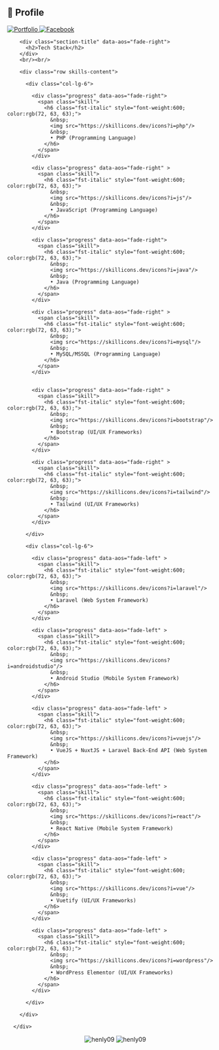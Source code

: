 <h2 align="left">🔗 Profile</h2>

<p align="left">
  <a href="https://henly09.github.io/MyPortfolio/">
    <img src="https://img.shields.io/badge/my_portfolio-000?style=for-the-badge&logo=ko-fi&logoColor=white" alt="Portfolio" />
  </a>
  <a href="https://www.facebook.com/mhax.ter/">
    <img src="https://img.shields.io/badge/facebook-0A66C2?style=for-the-badge&logo=facebook&logoColor=white" alt="Facebook" />
  </a>
</p>

 <div class="container">

        <div class="section-title" data-aos="fade-right">
          <h2>Tech Stack</h2>
        </div>
        <br/><br/>

        <div class="row skills-content">

          <div class="col-lg-6">

            <div class="progress" data-aos="fade-right">
              <span class="skill">
                <h6 class="fst-italic" style="font-weight:600; color:rgb(72, 63, 63);">
                  &nbsp;
                  <img src="https://skillicons.dev/icons?i=php"/>
                  &nbsp;
                  • PHP (Programming Language)
                </h6>
              </span>
            </div>

            <div class="progress" data-aos="fade-right" >
              <span class="skill">
                <h6 class="fst-italic" style="font-weight:600; color:rgb(72, 63, 63);">
                  &nbsp;
                  <img src="https://skillicons.dev/icons?i=js"/>
                  &nbsp;
                  • JavaScript (Programming Language)
                </h6>
              </span>
            </div>

            <div class="progress" data-aos="fade-right">
              <span class="skill">
                <h6 class="fst-italic" style="font-weight:600; color:rgb(72, 63, 63);">
                  &nbsp;
                  <img src="https://skillicons.dev/icons?i=java"/>
                  &nbsp;
                  • Java (Programming Language)
                </h6>
              </span>
            </div>

            <div class="progress" data-aos="fade-right" >
              <span class="skill">
                <h6 class="fst-italic" style="font-weight:600; color:rgb(72, 63, 63);">
                  &nbsp;
                  <img src="https://skillicons.dev/icons?i=mysql"/>
                  &nbsp;
                  • MySQL/MSSQL (Programming Language) 
                </h6>
              </span>
            </div>

            
            <div class="progress" data-aos="fade-right" >
              <span class="skill">
                <h6 class="fst-italic" style="font-weight:600; color:rgb(72, 63, 63);">
                  &nbsp;
                  <img src="https://skillicons.dev/icons?i=bootstrap"/>
                  &nbsp;
                  • Bootstrap (UI/UX Frameworks) 
                </h6>
              </span>
            </div>

            <div class="progress" data-aos="fade-right" >
              <span class="skill">
                <h6 class="fst-italic" style="font-weight:600; color:rgb(72, 63, 63);">
                  &nbsp;
                  <img src="https://skillicons.dev/icons?i=tailwind"/>
                  &nbsp;
                  • Tailwind (UI/UX Frameworks) 
                </h6>
              </span>
            </div>

          </div>

          <div class="col-lg-6">

            <div class="progress" data-aos="fade-left" >
              <span class="skill">
                <h6 class="fst-italic" style="font-weight:600; color:rgb(72, 63, 63);">
                  &nbsp;
                  <img src="https://skillicons.dev/icons?i=laravel"/>
                  &nbsp;
                  • Laravel (Web System Framework)
                </h6>
              </span>
            </div>

            <div class="progress" data-aos="fade-left" >
              <span class="skill">
                <h6 class="fst-italic" style="font-weight:600; color:rgb(72, 63, 63);">
                  &nbsp;
                  <img src="https://skillicons.dev/icons?i=androidstudio"/>
                  &nbsp;
                  • Android Studio (Mobile System Framework)
                </h6>
              </span>
            </div>

            <div class="progress" data-aos="fade-left" >
              <span class="skill">
                <h6 class="fst-italic" style="font-weight:600; color:rgb(72, 63, 63);">
                  &nbsp;
                  <img src="https://skillicons.dev/icons?i=vuejs"/>
                  &nbsp;
                  • VueJS + NuxtJS + Laravel Back-End API (Web System Framework) 
                </h6>
              </span>
            </div>

            <div class="progress" data-aos="fade-left" >
              <span class="skill">
                <h6 class="fst-italic" style="font-weight:600; color:rgb(72, 63, 63);">
                  &nbsp;
                  <img src="https://skillicons.dev/icons?i=react"/>
                  &nbsp;
                  • React Native (Mobile System Framework)
                </h6>
              </span>
            </div>

            <div class="progress" data-aos="fade-left" >
              <span class="skill">
                <h6 class="fst-italic" style="font-weight:600; color:rgb(72, 63, 63);">
                  &nbsp;
                  <img src="https://skillicons.dev/icons?i=vue"/>
                  &nbsp;
                  • Vuetify (UI/UX Frameworks) 
                </h6>
              </span>
            </div>

            <div class="progress" data-aos="fade-left" >
              <span class="skill">
                <h6 class="fst-italic" style="font-weight:600; color:rgb(72, 63, 63);">
                  &nbsp;
                  <img src="https://skillicons.dev/icons?i=wordpress"/>
                  &nbsp;
                  • WordPress Elementor (UI/UX Frameworks) 
                </h6>
              </span>
            </div>

          </div>

        </div>

      </div>

<div align="center">
    <img src="https://github-readme-stats.vercel.app/api/top-langs?username=henly09&show_icons=true&locale=en&layout=compact" alt="henly09" />
    <img src="https://github-readme-streak-stats.herokuapp.com/?user=henly09&" alt="henly09" />
</div>



